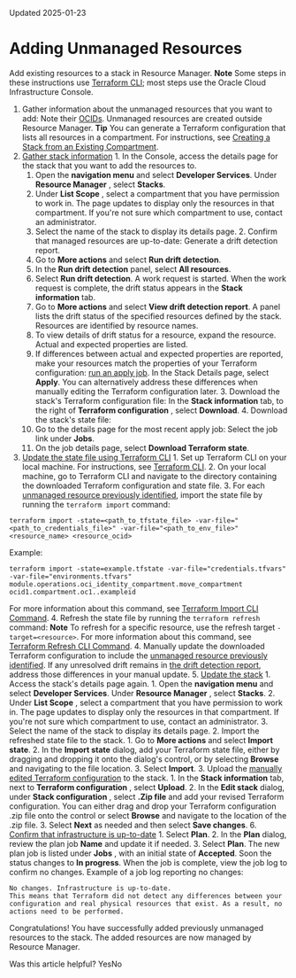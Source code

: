 Updated 2025-01-23
# Adding Unmanaged Resources
Add existing resources to a stack in Resource Manager.
**Note** Some steps in these instructions use [Terraform CLI](https://developer.hashicorp.com/terraform/cli); most steps use the Oracle Cloud Infrastructure Console.
  1. Gather information about the unmanaged resources that you want to add: Note their [OCIDs](https://docs.oracle.com/iaas/Content/General/Concepts/identifiers.htm).
Unmanaged resources are created outside Resource Manager.
**Tip** You can generate a Terraform configuration that lists all resources in a compartment. For instructions, see [Creating a Stack from an Existing Compartment](https://docs.oracle.com/en-us/iaas/Content/ResourceManager/Tasks/create-stack-compartment.htm#top "Using resource discovery, create a stack in Resource Manager based on an existing compartment to generate a Terraform configuration that describes the compartment's resources.").
  2. [Gather stack information](https://docs.oracle.com/en-us/iaas/Content/ResourceManager/Tasks/to_add_resources_stack.htm)
    1. In the Console, access the details page for the stack that you want to add the resources to.
      1. Open the **navigation menu** and select **Developer Services**. Under **Resource Manager** , select **Stacks**.
      2. Under **List Scope** , select a compartment that you have permission to work in. The page updates to display only the resources in that compartment. If you're not sure which compartment to use, contact an administrator.
      3. Select the name of the stack to display its details page.
    2. Confirm that managed resources are up-to-date: Generate a drift detection report.
      1. Go to **More actions** and select **Run drift detection**.
      2. In the **Run drift detection** panel, select **All resources**.
      3. Select **Run drift detection**.
A work request is started. When the work request is complete, the drift status appears in the **Stack information** tab.
      4. Go to **More actions** and select **View drift detection report**.
A panel lists the drift status of the specified resources defined by the stack. Resources are identified by resource names.
      5. To view details of drift status for a resource, expand the resource.
Actual and expected properties are listed.
      6. If differences between actual and expected properties are reported, make your resources match the properties of your Terraform configuration: [run an apply job](https://docs.oracle.com/en-us/iaas/Content/ResourceManager/Tasks/create-job-apply.htm#top "Create an apply job in Resource Manager."). In the Stack Details page, select **Apply**.
You can alternatively address these differences when manually editing the Terraform configuration later.
    3. Download the stack's Terraform configuration file: In the **Stack information** tab, to the right of **Terraform configuration** , select **Download**.
    4. Download the stack's state file:
      1. Go to the details page for the most recent apply job: Select the job link under **Jobs**.
      2. On the job details page, select **Download Terraform state**.
  3. [Update the state file using Terraform CLI](https://docs.oracle.com/en-us/iaas/Content/ResourceManager/Tasks/to_add_resources_stack.htm)
    1. Set up Terraform CLI on your local machine.
For instructions, see [Terraform CLI](https://developer.hashicorp.com/terraform/cli).
    2. On your local machine, go to Terraform CLI and navigate to the directory containing the downloaded Terraform configuration and state file.
    3. For each [unmanaged resource previously identified](https://docs.oracle.com/en-us/iaas/Content/ResourceManager/Tasks/to_add_resources_stack.htm#top__unmanaged-resources), import the state file by running the `terraform import` command:
```
terraform import -state=<path_to_tfstate_file> -var-file="<path_to_credentials_file>" -var-file="<path_to_env_file>" <resource_name> <resource_ocid>
```

Example:
```
terraform import -state=example.tfstate -var-file="credentials.tfvars" -var-file="environments.tfvars" module.operations.oci_identity_compartment.move_compartment ocid1.compartment.oc1..exampleid
```

For more information about this command, see [Terraform Import CLI Command](https://developer.hashicorp.com/terraform/cli/commands/import).
    4. Refresh the state file by running the `terraform refresh` command:
**Note** To refresh for a specific resource, use the refresh target `-target=<resource>`.
For more information about this command, see [Terraform Refresh CLI Command](https://developer.hashicorp.com/terraform/cli/commands/refresh).
  4. Manually update the downloaded Terraform configuration to include the [unmanaged resource previously identified](https://docs.oracle.com/en-us/iaas/Content/ResourceManager/Tasks/to_add_resources_stack.htm#top__unmanaged-resources).
If any unresolved drift remains in [the drift detection report](https://docs.oracle.com/en-us/iaas/Content/ResourceManager/Tasks/to_add_resources_stack.htm#top__drift), address those differences in your manual update.
  5. [Update the stack](https://docs.oracle.com/en-us/iaas/Content/ResourceManager/Tasks/to_add_resources_stack.htm)
    1. Access the stack's details page again.
      1. Open the **navigation menu** and select **Developer Services**. Under **Resource Manager** , select **Stacks**.
      2. Under **List Scope** , select a compartment that you have permission to work in. The page updates to display only the resources in that compartment. If you're not sure which compartment to use, contact an administrator.
      3. Select the name of the stack to display its details page.
    2. Import the refreshed state file to the stack.
      1. Go to **More actions** and select **Import state**.
      2. In the **Import state** dialog, add your Terraform state file, either by dragging and dropping it onto the dialog's control, or by selecting **Browse** and navigating to the file location.
      3. Select **Import**.
    3. Upload the [manually edited Terraform configuration](https://docs.oracle.com/en-us/iaas/Content/ResourceManager/Tasks/to_add_resources_stack.htm#top__config) to the stack.
      1. In the **Stack information** tab, next to **Terraform configuration** , select **Upload**.
      2. In the **Edit stack** dialog, under **Stack configuration** , select **.Zip file** and add your revised Terraform configuration.
You can either drag and drop your Terraform configuration .zip file onto the control or select **Browse** and navigate to the location of the .zip file.
      3. Select **Next** as needed and then select **Save changes**. 
  6. [Confirm that infrastructure is up-to-date](https://docs.oracle.com/en-us/iaas/Content/ResourceManager/Tasks/to_add_resources_stack.htm)
    1. Select **Plan**.
    2. In the **Plan** dialog, review the plan job **Name** and update it if needed.
    3. Select **Plan**. 
The new plan job is listed under **Jobs** , with an initial state of **Accepted**. Soon the status changes to **In progress**. When the job is complete, view the job log to confirm no changes. 
Example of a job log reporting no changes:
```
No changes. Infrastructure is up-to-date.
This means that Terraform did not detect any differences between your
configuration and real physical resources that exist. As a result, no
actions need to be performed. 
```

Congratulations! You have successfully added previously unmanaged resources to the stack. The added resources are now managed by Resource Manager.


Was this article helpful?
YesNo

